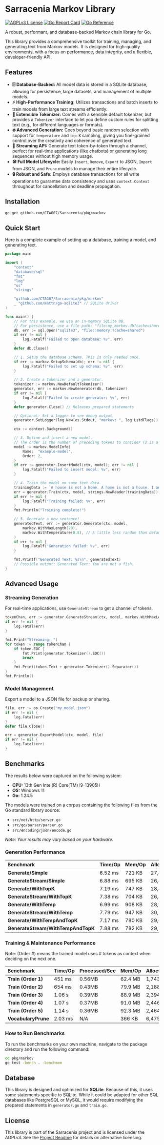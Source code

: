 # Sarracenia Markov Library

[![AGPLv3 License](https://img.shields.io/badge/License-AGPL_v3-blue.svg)](https://www.gnu.org/licenses/agpl-3.0)
[![Go Report Card](https://goreportcard.com/badge/github.com/CTAG07/Sarracenia)](https://goreportcard.com/report/github.com/CTAG07/Sarracenia)
[![Go Reference](https://pkg.go.dev/badge/github.com/CTAG07/Sarracenia/pkg/markov.svg)](https://pkg.go.dev/github.com/CTAG07/Sarracenia/pkg/markov)

A robust, performant, and database-backed Markov chain library for Go.

This library provides a comprehensive toolkit for training, managing, and generating text from Markov models. It is
designed for high-quality environments, with a focus on performance, data integrity, and a flexible, developer-friendly
API.

## Features

* **🗄️ Database-Backed:** All model data is stored in a SQLite database, allowing for persistence, large datasets, and
  management of multiple models.
* **⚡ High-Performance Training:** Utilizes transactions and batch inserts to train models from large text streams
  efficiently.
* **🔌 Extensible Tokenizer:** Comes with a sensible default tokenizer, but provides a `Tokenizer` interface to let you
  define custom rules for splitting text (e.g., for different languages or formats).
* **🔥 Advanced Generation:** Goes beyond basic random selection with support for `temperature` and `top-K` sampling,
  giving you fine-grained control over the creativity and coherence of generated text.
* **🌊 Streaming API:** Generate text token-by-token through a channel, perfect for real-time applications (like
  chatbots) or generating long sequences without high memory usage.
* **🛠️ Full Model Lifecycle:** Easily `Insert`, `Remove`, `Export` to JSON, `Import` from JSON, and `Prune` models to
  manage their entire lifecycle.
* **🔒 Robust and Safe:** Employs database transactions for all write operations to guarantee data consistency and uses
  `context.Context` throughout for cancellation and deadline propagation.

## Installation

```sh
go get github.com/CTAG07/Sarracenia/pkg/markov
```

## Quick Start

Here is a complete example of setting up a database, training a model, and generating text.

```go
package main

import (
	"context"
	"database/sql"
	"fmt"
	"log"
	"os"
	"strings"

	"github.com/CTAG07/Sarracenia/pkg/markov"
	_ "github.com/mattn/go-sqlite3" // SQLite driver
)

func main() {
	// For this example, we use an in-memory SQLite DB.
	// For persistence, use a file path: "file:my_markov.db?cache=shared"
	db, err := sql.Open("sqlite3", "file::memory:?cache=shared")
	if err != nil {
		log.Fatalf("Failed to open database: %v", err)
	}
	defer db.Close()

	// 1. Setup the database schema. This is only needed once.
	if err := markov.SetupSchema(db); err != nil {
		log.Fatalf("Failed to set up schema: %v", err)
	}

	// 2. Create a tokenizer and a generator.
	tokenizer := markov.NewDefaultTokenizer()
	generator, err := markov.NewGenerator(db, tokenizer)
	if err != nil {
		log.Fatalf("Failed to create generator: %v", err)
	}
	defer generator.Close() // Releases prepared statements

	// Optional: Set a logger to see debug output.
	generator.SetLogger(log.New(os.Stdout, "markov: ", log.LstdFlags))

	ctx := context.Background()

	// 3. Define and insert a new model.
	// The order is the number of preceding tokens to consider (2 is a good start).
	model := markov.ModelInfo{
		Name:  "example-model",
		Order: 2,
	}
	if err := generator.InsertModel(ctx, model); err != nil {
		log.Fatalf("Failed to insert model: %v", err)
	}

	// 4. Train the model on some text data.
	trainingData := `A house is not a home. A home is not a house. I am a fish. You are not a fish.`
	err = generator.Train(ctx, model, strings.NewReader(trainingData))
	if err != nil {
		log.Fatalf("Training failed: %v", err)
	}
	fmt.Println("Training complete!")

	// 5. Generate a new sentence!
	generatedText, err := generator.Generate(ctx, model,
		markov.WithMaxLength(20),
		markov.WithTemperature(0.8), // A little less random than default
	)
	if err != nil {
		log.Fatalf("Generation failed: %v", err)
	}

	fmt.Printf("Generated Text: %s\n", generatedText)
	// Possible output: Generated Text: You are not a fish.
}
```

## Advanced Usage

### Streaming Generation

For real-time applications, use `GenerateStream` to get a channel of tokens.

```go
tokenChan, err := generator.GenerateStream(ctx, model, markov.WithMaxLength(50))
if err != nil {
    log.Fatal(err)
}

fmt.Print("Streaming: ")
for token := range tokenChan {
    if token.EOC {
        fmt.Print(generator.Tokenizer().EOC())
        break
    }
    fmt.Print(token.Text + generator.Tokenizer().Separator())
}
fmt.Println()
```

### Model Management

Export a model to a JSON file for backup or sharing.

```go
file, err := os.Create("my_model.json")
if err != nil {
    log.Fatal(err)
}
defer file.Close()

err = generator.ExportModel(ctx, model, file)
if err != nil {
    log.Fatal(err)
}
```

## Benchmarks

The results below were captured on the following system:

* **CPU:** 13th Gen Intel(R) Core(TM) i9-13905H
* **OS:** Windows 11
* **Go:** 1.24.5

The models were trained on a corpus containing the following files from the Go standard library source:

* `src/net/http/server.go`
* `src/go/parser/parser.go`
* `src/encoding/json/encode.go`

*Note: Your results may vary based on your hardware.*

### Generation Performance

| Benchmark                          | Time/Op | Mem/Op | Allocs/Op |
|:-----------------------------------|:--------|:-------|:----------|
| **Generate/Simple**                | 6.52 ms | 721 KB | 27,451    |
| **GenerateStream/Simple**          | 6.88 ms | 695 KB | 26,466    |
| **Generate/WithTopK**              | 7.19 ms | 747 KB | 28,499    |
| **GenerateStream/WithTopK**        | 7.38 ms | 704 KB | 26,816    |
| **Generate/WithTemp**              | 6.99 ms | 908 KB | 28,928    |
| **GenerateStream/WithTemp**        | 7.79 ms | 947 KB | 30,143    |
| **Generate/WithTempAndTopK**       | 7.17 ms | 780 KB | 29,696    |
| **GenerateStream/WithTempAndTopK** | 7.88 ms | 782 KB | 29,782    |

### Training & Maintenance Performance

Note: (Order #) means the trained model uses # tokens as context when deciding on the next one.

| Benchmark           | Time/Op | Processed/Sec | Mem/Op  | Allocs/Op |
|:--------------------|:--------|---------------|:--------|:----------|
| **Train (Order 1)** | 451 ms  | 0.56MB        | 62.4 MB | 1,743,442 |
| **Train (Order 2)** | 654 ms  | 0.43MB        | 79.9 MB | 2,188,133 |
| **Train (Order 3)** | 1.06 s  | 0.39MB        | 88.9 MB | 2,394,120 |
| **Train (Order 4)** | 1.07 s  | 0.37MB        | 91.0 MB | 2,446,817 |
| **Train (Order 5)** | 1.14 s  | 0.36MB        | 92.3 MB | 2,464,441 |
| **VocabularyPrune** | 2.03 ms | N/A           | 366 KB  | 6,475     |

### How to Run Benchmarks

To run the benchmarks on your own machine, navigate to the package directory and run the following command:

```sh
cd pkg/markov
go test -bench . -benchmem
```

## Database

This library is designed and optimized for **SQLite**. Because of this, it uses some statements specific to SQLite.
While it could be adapted for other SQL databases like PostgreSQL or MySQL, it would require modifying the prepared
statements in `generator.go` and `train.go`.

## License

This library is part of the Sarracenia project and is licensed under the AGPLv3. See
the [Project Readme](https://github.com/CTAG07/Sarracenia/blob/main/README.md) for details on alternative licensing.
